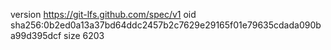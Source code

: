 version https://git-lfs.github.com/spec/v1
oid sha256:0b2ed0a13a37bd64ddc2457b2c7629e29165f01e79635cdada090ba99d395dcf
size 6203
